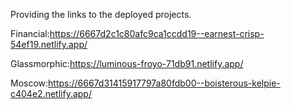 Providing the links to the deployed projects.

Financial:https://6667d2c1c80afc9ca1ccdd19--earnest-crisp-54ef19.netlify.app/

Glassmorphic:https://luminous-froyo-71db91.netlify.app/

Moscow:https://6667d31415917797a80fdb00--boisterous-kelpie-c404e2.netlify.app/
